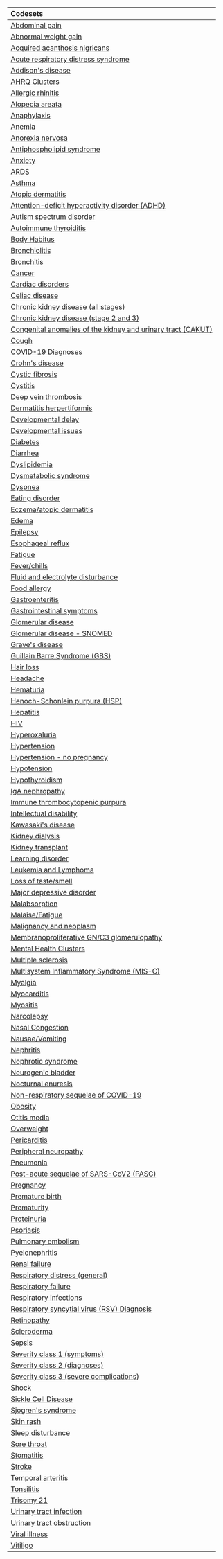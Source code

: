 |Codesets                                                     |
|:------------------------------------------------------------|
|[Abdominal pain](https://pedsnet.github.io/Variable-Dictionary/pages/conditions/dx_abdominal_pain_md_page.html)|
|[Abnormal weight gain](https://pedsnet.github.io/Variable-Dictionary/pages/conditions/dx_weight_gain_md_page.html)|
|[Acquired acanthosis nigricans](https://pedsnet.github.io/Variable-Dictionary/pages/conditions/dx_acan_concepts_md_page.html)|
|[Acute respiratory distress syndrome](https://pedsnet.github.io/Variable-Dictionary/pages/conditions/dx_acute_respiratory_distress_md_page.html)|
|[Addison's disease](https://pedsnet.github.io/Variable-Dictionary/pages/conditions/dx_addison_md_page.html)|
|[AHRQ Clusters](https://pedsnet.github.io/Variable-Dictionary/pages/conditions/dx_ccsr_labels_md_page.html)|
|[Allergic rhinitis](https://pedsnet.github.io/Variable-Dictionary/pages/conditions/allergic_rhinitis_codes_md_page.html)|
|[Alopecia areata](https://pedsnet.github.io/Variable-Dictionary/pages/conditions/dx_alopecia_areata_md_page.html)|
|[Anaphylaxis](https://pedsnet.github.io/Variable-Dictionary/pages/conditions/anaphylaxis_codeset_md_page.html)|
|[Anemia](https://pedsnet.github.io/Variable-Dictionary/pages/conditions/dx_anemia_md_page.html)|
|[Anorexia nervosa](https://pedsnet.github.io/Variable-Dictionary/pages/conditions/dx_anorexia_md_page.html)|
|[Antiphospholipid syndrome](https://pedsnet.github.io/Variable-Dictionary/pages/conditions/dx_antiphospholid_syn_md_page.html)|
|[Anxiety](https://pedsnet.github.io/Variable-Dictionary/pages/conditions/anxiety_disorder_snomed_mapped_md_page.html)|
|[ARDS](https://pedsnet.github.io/Variable-Dictionary/pages/conditions/dx_ards_md_page.html)|
|[Asthma](https://pedsnet.github.io/Variable-Dictionary/pages/conditions/dx_asthma_md_page.html)|
|[Atopic dermatitis](https://pedsnet.github.io/Variable-Dictionary/pages/conditions/atopic_dermatitis_md_page.html)|
|[Attention-deficit hyperactivity disorder (ADHD)](https://pedsnet.github.io/Variable-Dictionary/pages/conditions/dx_ADHD_md_page.html)|
|[Autism spectrum disorder](https://pedsnet.github.io/Variable-Dictionary/pages/conditions/dx_autism_md_page.html)|
|[Autoimmune thyroiditis](https://pedsnet.github.io/Variable-Dictionary/pages/conditions/dx_autoimmune_thyroiditis_md_page.html)|
|[Body Habitus](https://pedsnet.github.io/Variable-Dictionary/pages/conditions/hypermobility_codeset_md_page.html)|
|[Bronchiolitis](https://pedsnet.github.io/Variable-Dictionary/pages/conditions/dx_bronchiolitis_md_page.html)|
|[Bronchitis](https://pedsnet.github.io/Variable-Dictionary/pages/conditions/dx_bronchitis_md_page.html)|
|[Cancer](https://pedsnet.github.io/Variable-Dictionary/pages/conditions/dx_cancer_md_page.html)|
|[Cardiac disorders](https://pedsnet.github.io/Variable-Dictionary/pages/conditions/cardiac_disease_codeset_md_page.html)|
|[Celiac disease](https://pedsnet.github.io/Variable-Dictionary/pages/conditions/dx_celiac_md_page.html)|
|[Chronic kidney disease (all stages)](https://pedsnet.github.io/Variable-Dictionary/pages/conditions/dx_ckd_allstages_md_page.html)|
|[Chronic kidney disease (stage 2 and 3)](https://pedsnet.github.io/Variable-Dictionary/pages/conditions/dx_ckd_stage23_md_page.html)|
|[Congenital anomalies of the kidney and urinary tract (CAKUT)](https://pedsnet.github.io/Variable-Dictionary/pages/conditions/dx_cakut_md_page.html)|
|[Cough](https://pedsnet.github.io/Variable-Dictionary/pages/conditions/dx_cough_md_page.html)|
|[COVID-19 Diagnoses](https://pedsnet.github.io/Variable-Dictionary/pages/conditions/dx_covid_md_page.html)|
|[Crohn's disease](https://pedsnet.github.io/Variable-Dictionary/pages/conditions/crohns_dx_full_md_page.html)|
|[Cystic fibrosis](https://pedsnet.github.io/Variable-Dictionary/pages/conditions/dx_cystic_fibrosis_md_page.html)|
|[Cystitis](https://pedsnet.github.io/Variable-Dictionary/pages/conditions/dx_cystitis_md_page.html)|
|[Deep vein thrombosis](https://pedsnet.github.io/Variable-Dictionary/pages/conditions/vte_md_page.html)|
|[Dermatitis herpertiformis](https://pedsnet.github.io/Variable-Dictionary/pages/conditions/dx_dermatitis_herpetiformis_md_page.html)|
|[Developmental delay](https://pedsnet.github.io/Variable-Dictionary/pages/conditions/dx_dev_delay_concepts_md_page.html)|
|[Developmental issues](https://pedsnet.github.io/Variable-Dictionary/pages/conditions/dx_developmemental_md_page.html)|
|[Diabetes](https://pedsnet.github.io/Variable-Dictionary/pages/conditions/dx_diabetes_md_page.html)|
|[Diarrhea](https://pedsnet.github.io/Variable-Dictionary/pages/conditions/dx_diarrhea_md_page.html)|
|[Dyslipidemia](https://pedsnet.github.io/Variable-Dictionary/pages/conditions/dx_dyslipidemia_md_page.html)|
|[Dysmetabolic syndrome](https://pedsnet.github.io/Variable-Dictionary/pages/conditions/dx_dysmetabolic_md_page.html)|
|[Dyspnea](https://pedsnet.github.io/Variable-Dictionary/pages/conditions/dx_dyspnea_md_page.html)|
|[Eating disorder](https://pedsnet.github.io/Variable-Dictionary/pages/conditions/ed_concepts_md_page.html)|
|[Eczema/atopic dermatitis](https://pedsnet.github.io/Variable-Dictionary/pages/conditions/eczema_concepts_md_page.html)|
|[Edema](https://pedsnet.github.io/Variable-Dictionary/pages/conditions/dx_edema_md_page.html)|
|[Epilepsy](https://pedsnet.github.io/Variable-Dictionary/pages/conditions/dx_seizure_md_page.html)|
|[Esophageal reflux](https://pedsnet.github.io/Variable-Dictionary/pages/conditions/dx_gas_reflux_concepts_md_page.html)|
|[Fatigue](https://pedsnet.github.io/Variable-Dictionary/pages/conditions/dx_fatigue_md_page.html)|
|[Fever/chills](https://pedsnet.github.io/Variable-Dictionary/pages/conditions/dx_fever_chills_md_page.html)|
|[Fluid and electrolyte disturbance](https://pedsnet.github.io/Variable-Dictionary/pages/conditions/dx_other_disorders_fluid_electrolyte_acidbase_balance_md_page.html)|
|[Food allergy](https://pedsnet.github.io/Variable-Dictionary/pages/conditions/food_allergy_concepts_md_page.html)|
|[Gastroenteritis](https://pedsnet.github.io/Variable-Dictionary/pages/conditions/dx_gastro_md_page.html)|
|[Gastrointestinal symptoms](https://pedsnet.github.io/Variable-Dictionary/pages/conditions/dx_gi_symptoms_md_page.html)|
|[Glomerular disease](https://pedsnet.github.io/Variable-Dictionary/pages/conditions/dx_glomerular_disease_md_page.html)|
|[Glomerular disease - SNOMED](https://pedsnet.github.io/Variable-Dictionary/pages/conditions/dx_glomerular_snomed_md_page.html)|
|[Grave's disease](https://pedsnet.github.io/Variable-Dictionary/pages/conditions/dx_graves_md_page.html)|
|[Guillain Barre Syndrome (GBS)](https://pedsnet.github.io/Variable-Dictionary/pages/conditions/dx_guillain_barre_md_page.html)|
|[Hair loss](https://pedsnet.github.io/Variable-Dictionary/pages/conditions/dx_hair_loss_md_page.html)|
|[Headache](https://pedsnet.github.io/Variable-Dictionary/pages/conditions/dx_headache_md_page.html)|
|[Hematuria](https://pedsnet.github.io/Variable-Dictionary/pages/conditions/hematuria_md_page.html)|
|[Henoch-Schonlein purpura (HSP)](https://pedsnet.github.io/Variable-Dictionary/pages/conditions/dx_hsp_md_page.html)|
|[Hepatitis](https://pedsnet.github.io/Variable-Dictionary/pages/conditions/dx_hepatitis_md_page.html)|
|[HIV](https://pedsnet.github.io/Variable-Dictionary/pages/conditions/dx_hiv_md_page.html)|
|[Hyperoxaluria](https://pedsnet.github.io/Variable-Dictionary/pages/conditions/dx_hyperoxaluria_md_page.html)|
|[Hypertension](https://pedsnet.github.io/Variable-Dictionary/pages/conditions/dx_hypertension_md_page.html)|
|[Hypertension - no pregnancy](https://pedsnet.github.io/Variable-Dictionary/pages/conditions/dx_hypertension_no_pregnancy_md_page.html)|
|[Hypotension](https://pedsnet.github.io/Variable-Dictionary/pages/conditions/dx_hypotension_md_page.html)|
|[Hypothyroidism](https://pedsnet.github.io/Variable-Dictionary/pages/conditions/dx_hypothyroidism_md_page.html)|
|[IgA nephropathy](https://pedsnet.github.io/Variable-Dictionary/pages/conditions/iga_neph_md_page.html)|
|[Immune thrombocytopenic purpura](https://pedsnet.github.io/Variable-Dictionary/pages/conditions/dx_itp_md_page.html)|
|[Intellectual disability](https://pedsnet.github.io/Variable-Dictionary/pages/conditions/dev_int_disability_md_page.html)|
|[Kawasaki's disease](https://pedsnet.github.io/Variable-Dictionary/pages/conditions/dx_kawasaki_md_page.html)|
|[Kidney dialysis](https://pedsnet.github.io/Variable-Dictionary/pages/conditions/dx_kidney_dialysis_md_page.html)|
|[Kidney transplant](https://pedsnet.github.io/Variable-Dictionary/pages/conditions/dx_kidney_transplant_md_page.html)|
|[Learning disorder](https://pedsnet.github.io/Variable-Dictionary/pages/conditions/dx_learning_disability_md_page.html)|
|[Leukemia and Lymphoma](https://pedsnet.github.io/Variable-Dictionary/pages/conditions/leukemia_lymphoma_md_page.html)|
|[Loss of taste/smell](https://pedsnet.github.io/Variable-Dictionary/pages/conditions/dx_taste_smell_loss_md_page.html)|
|[Major depressive disorder](https://pedsnet.github.io/Variable-Dictionary/pages/conditions/depression_md_page.html)|
|[Malabsorption](https://pedsnet.github.io/Variable-Dictionary/pages/conditions/dx_malabsorption_md_page.html)|
|[Malaise/Fatigue](https://pedsnet.github.io/Variable-Dictionary/pages/conditions/dx_malaise_fatigue_md_page.html)|
|[Malignancy and neoplasm](https://pedsnet.github.io/Variable-Dictionary/pages/conditions/dx_malignancy_md_page.html)|
|[Membranoproliferative GN/C3 glomerulopathy](https://pedsnet.github.io/Variable-Dictionary/pages/conditions/mpgn_codeset_md_page.html)|
|[Mental Health Clusters](https://pedsnet.github.io/Variable-Dictionary/pages/conditions/dx_mhcc_md_page.html)|
|[Multiple sclerosis](https://pedsnet.github.io/Variable-Dictionary/pages/conditions/ms_md_page.html)|
|[Multisystem Inflammatory Syndrome (MIS-C)](https://pedsnet.github.io/Variable-Dictionary/pages/conditions/dx_mis_md_page.html)|
|[Myalgia](https://pedsnet.github.io/Variable-Dictionary/pages/conditions/dx_myalgia_md_page.html)|
|[Myocarditis](https://pedsnet.github.io/Variable-Dictionary/pages/conditions/dx_myocarditis_md_page.html)|
|[Myositis](https://pedsnet.github.io/Variable-Dictionary/pages/conditions/dx_myositis_md_page.html)|
|[Narcolepsy](https://pedsnet.github.io/Variable-Dictionary/pages/conditions/dx_narcolepsy_md_page.html)|
|[Nasal Congestion](https://pedsnet.github.io/Variable-Dictionary/pages/conditions/dx_congestion_md_page.html)|
|[Nausae/Vomiting](https://pedsnet.github.io/Variable-Dictionary/pages/conditions/dx_nausea_md_page.html)|
|[Nephritis](https://pedsnet.github.io/Variable-Dictionary/pages/conditions/nephritis_md_page.html)|
|[Nephrotic syndrome](https://pedsnet.github.io/Variable-Dictionary/pages/conditions/nephrotic_syndrome_md_page.html)|
|[Neurogenic bladder](https://pedsnet.github.io/Variable-Dictionary/pages/conditions/dx_neurogenic_bladder_md_page.html)|
|[Nocturnal enuresis](https://pedsnet.github.io/Variable-Dictionary/pages/conditions/dx_nocturnal_enuresis_md_page.html)|
|[Non-respiratory sequelae of COVID-19](https://pedsnet.github.io/Variable-Dictionary/pages/conditions/dx_c19_noresp_md_page.html)|
|[Obesity](https://pedsnet.github.io/Variable-Dictionary/pages/conditions/dx_obesity_md_page.html)|
|[Otitis media](https://pedsnet.github.io/Variable-Dictionary/pages/conditions/om_icd_md_page.html)|
|[Overweight](https://pedsnet.github.io/Variable-Dictionary/pages/conditions/dx_overweight_md_page.html)|
|[Pericarditis](https://pedsnet.github.io/Variable-Dictionary/pages/conditions/dx_pericarditis_md_page.html)|
|[Peripheral neuropathy](https://pedsnet.github.io/Variable-Dictionary/pages/conditions/dx_peripheral_neuropathy_md_page.html)|
|[Pneumonia](https://pedsnet.github.io/Variable-Dictionary/pages/conditions/dx_pneumonia_md_page.html)|
|[Post-acute sequelae of SARS-CoV2 (PASC)](https://pedsnet.github.io/Variable-Dictionary/pages/conditions/pasc_dx_md_page.html)|
|[Pregnancy](https://pedsnet.github.io/Variable-Dictionary/pages/conditions/dx_pregnancy_md_page.html)|
|[Premature birth](https://pedsnet.github.io/Variable-Dictionary/pages/conditions/dx_premature_md_page.html)|
|[Prematurity](https://pedsnet.github.io/Variable-Dictionary/pages/conditions/dx_prematurity_md_page.html)|
|[Proteinuria](https://pedsnet.github.io/Variable-Dictionary/pages/conditions/persistent_recurrent_proteinuria_md_page.html)|
|[Psoriasis](https://pedsnet.github.io/Variable-Dictionary/pages/conditions/dx_psoriasis_md_page.html)|
|[Pulmonary embolism](https://pedsnet.github.io/Variable-Dictionary/pages/conditions/dx_pe_md_page.html)|
|[Pyelonephritis](https://pedsnet.github.io/Variable-Dictionary/pages/conditions/dx_pyelonephritis_md_page.html)|
|[Renal failure](https://pedsnet.github.io/Variable-Dictionary/pages/conditions/dx_renal_failure_chronic_md_page.html)|
|[Respiratory distress (general)](https://pedsnet.github.io/Variable-Dictionary/pages/conditions/respiratory_distress_codeset_md_page.html)|
|[Respiratory failure](https://pedsnet.github.io/Variable-Dictionary/pages/conditions/dx_resp_failure_chronic_md_page.html)|
|[Respiratory infections](https://pedsnet.github.io/Variable-Dictionary/pages/conditions/dx_respiratory_infections_md_page.html)|
|[Respiratory syncytial virus (RSV) Diagnosis](https://pedsnet.github.io/Variable-Dictionary/pages/conditions/dx_rsv_md_page.html)|
|[Retinopathy](https://pedsnet.github.io/Variable-Dictionary/pages/conditions/dx_retinopathy_md_page.html)|
|[Scleroderma](https://pedsnet.github.io/Variable-Dictionary/pages/conditions/dx_scleroderma_md_page.html)|
|[Sepsis](https://pedsnet.github.io/Variable-Dictionary/pages/conditions/dx_sepsis_md_page.html)|
|[Severity class 1 (symptoms)](https://pedsnet.github.io/Variable-Dictionary/pages/conditions/dx_flag1_md_page.html)|
|[Severity class 2 (diagnoses)](https://pedsnet.github.io/Variable-Dictionary/pages/conditions/dx_flag2_md_page.html)|
|[Severity class 3 (severe complications)](https://pedsnet.github.io/Variable-Dictionary/pages/conditions/dx_flag3_md_page.html)|
|[Shock](https://pedsnet.github.io/Variable-Dictionary/pages/conditions/dx_shock_md_page.html)|
|[Sickle Cell Disease](https://pedsnet.github.io/Variable-Dictionary/pages/conditions/dx_sickle_cell_md_page.html)|
|[Sjogren's syndrome](https://pedsnet.github.io/Variable-Dictionary/pages/conditions/dx_sjogren_md_page.html)|
|[Skin rash](https://pedsnet.github.io/Variable-Dictionary/pages/conditions/dx_symptoms_signs_skin_subcutaneous_md_page.html)|
|[Sleep disturbance](https://pedsnet.github.io/Variable-Dictionary/pages/conditions/sleep_wake_disorders_md_page.html)|
|[Sore throat](https://pedsnet.github.io/Variable-Dictionary/pages/conditions/dx_sore_throat_md_page.html)|
|[Stomatitis](https://pedsnet.github.io/Variable-Dictionary/pages/conditions/dx_stomatitis_md_page.html)|
|[Stroke](https://pedsnet.github.io/Variable-Dictionary/pages/conditions/stroke_md_page.html)|
|[Temporal arteritis](https://pedsnet.github.io/Variable-Dictionary/pages/conditions/dx_temporal_arteritis_md_page.html)|
|[Tonsilitis](https://pedsnet.github.io/Variable-Dictionary/pages/conditions/dx_tonsillitis_md_page.html)|
|[Trisomy 21](https://pedsnet.github.io/Variable-Dictionary/pages/conditions/dx_trisomy21_md_page.html)|
|[Urinary tract infection](https://pedsnet.github.io/Variable-Dictionary/pages/conditions/dx_uti_md_page.html)|
|[Urinary tract obstruction](https://pedsnet.github.io/Variable-Dictionary/pages/conditions/dx_urinary_tract_obstruction_md_page.html)|
|[Viral illness](https://pedsnet.github.io/Variable-Dictionary/pages/conditions/noncovid_respiratory_infections_md_page.html)|
|[Vitiligo](https://pedsnet.github.io/Variable-Dictionary/pages/conditions/dx_vitiligo_md_page.html)|
